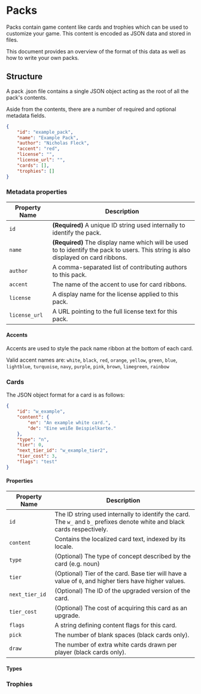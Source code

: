 # Packs

Packs contain game content like cards and trophies which can be used to customize your game. This content is encoded as JSON data and stored in files.

This document provides an overview of the format of this data as well as how to write your own packs.


## Structure

A pack .json file contains a single JSON object acting as the root of all the pack's contents.

Aside from the contents, there are a number of required and optional metadata fields.

```json
{
    "id": "example_pack",
    "name": "Example Pack",
    "author": "Nicholas Fleck",
    "accent": "red",
    "license": "",
    "license_url": "",
    "cards": [],
    "trophies": []
}
```

### Metadata properties

|Property Name|Description|
|-------------|-----------|
|`id`|**(Required)** A unique ID string used internally to identify the pack.|
|`name`|**(Required)** The display name which will be used to to identify the pack to users. This string is also displayed on card ribbons.|
|`author`|A comma-separated list of contributing authors to this pack.|
|`accent`|The name of the accent to use for card ribbons.|
|`license`|A display name for the license applied to this pack.|
|`license_url`|A URL pointing to the full license text for this pack.|

#### Accents

Accents are used to style the pack name ribbon at the bottom of each card.

Valid accent names are: `white`, `black`, `red`, `orange`, `yellow`, `green`, `blue`, `lightblue`, `turquoise`, `navy`, `purple`, `pink`, `brown`, `limegreen`, `rainbow`

### Cards

The JSON object format for a card is as follows:

```json
{
    "id": "w_example",
    "content": {
        "en": "An example white card.",
        "de": "Eine weiße Beispielkarte."
    },
    "type": "n",
    "tier": 0,
    "next_tier_id": "w_example_tier2",
    "tier_cost": 3,
    "flags": "test"
}
```

#### Properties

|Property Name|Description|
|-------------|-----------|
|`id`|The ID string used internally to identify the card. The `w_` and `b_` prefixes denote white and black cards respectively.|
|`content`|Contains the localized card text, indexed by its locale.|
|`type`| (Optional) The type of concept described by the card (e.g. noun)|
|`tier`|(Optional) Tier of the card. Base tier will have a value of `0`, and higher tiers have higher values.|
|`next_tier_id`|(Optional) The ID of the upgraded version of the card.|
|`tier_cost`|(Optional) The cost of acquiring this card as an upgrade.|
|`flags`|A string defining content flags for this card.|
|`pick`|The number of blank spaces (black cards only).|
|`draw`|The number of extra white cards drawn per player (black cards only).|

#### Types



### Trophies


